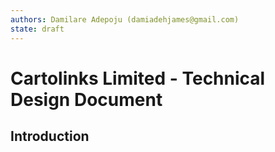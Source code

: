 ```yaml
---
authors: Damilare Adepoju (damiadehjames@gmail.com)
state: draft
---
```


# Cartolinks Limited - Technical Design Document

## Introduction
